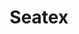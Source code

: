 ---
layout: startup_page
title: "Seatex"
id: "seatexcorp.com"
permalink: "/seatexseatexcorp.com04082025/"
website: "https://seatexcorp.com/"
funding_round: "Debt"
funding_amount: "$85M"
investors: "Comvest Credit Partners, The Riverside Company"
about: "Seatex is a leading formulator, manufacturer, and provider of specialty chemicals and chemical technology solutions. They serve a diverse range of industries, offering services from process development to complex reactions and packaging solutions. Seatex caters to customers of all sizes, from startups to Fortune 100 companies."
markets: "Chemicals, Construction, Food and Beverage, Coatings, Adhesives, Sealants, Elastomers, Household Cleaning, Industrial Cleaning, Institutional Cleaning, Lubricants, Metalworking"
hq: "Rosenberg, Texas, United States"
founded_year: "1967"
linkedin: "https://www.linkedin.com/company/seatex"
twitter: "https://twitter.com/SeatexLtd"
instagram: ""
facebook: "https://www.facebook.com/SeatexCorp"
crunchbase: "https://www.crunchbase.com/organization/seatex-ec04?utm_source=linkedin&utm_medium=referral&utm_campaign=linkedin_companies&utm_content=profile_cta_anon&trk=funding_crunchbase"
pitchbook: "https://pitchbook.com/profiles/company/131012-74"

# SEO Optimization
meta_title: "Seatex - Debt Funding ($85M)"
meta_description: "Seatex, Seatex is a leading formulator, manufacturer, and provider of specialty chemicals and chemical technology solutions. They serve a diverse range of ind..."
meta_keywords: "Seatex, Chemicals, Construction, Food and Beverage, Coatings, Adhesives, Sealants, Elastomers, Household Cleaning, Industrial Cleaning, Institutional Cleaning, Lubricants, Metalworking, Debt funding"
canonical_url: "https://pkprojectstartups.github.io/projectstartups.com/seatexseatexcorp.com04082025/"
---